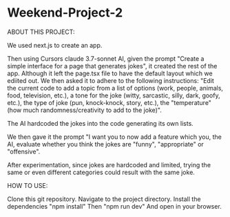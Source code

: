# Weekend-Project-2

ABOUT THIS PROJECT:

We used next.js to create an app.

Then using Cursors claude 3.7-sonnet AI, given the prompt "Create a simple interface for a page that generates jokes", it created the rest of the app. 
Although it left the page.tsx file to have the default layout which we ediited out.
We then asked it to adhere to the following instructions: 
"Edit the current code to add a topic from a list of options (work, people, animals, food, television, etc.),
a tone for the joke (witty, sarcastic, silly, dark, goofy, etc.), 
the type of joke (pun, knock-knock, story, etc.), 
the "temperature" (how much randomness/creativity to add to the joke)". 

The AI hardcoded the jokes into the code generating its own lists. 

We then gave it the prompt "I want you to now add a feature which you, the AI, evaluate whether you think the jokes are "funny", "appropriate" or "offensive". 

After experimentation, since jokes are hardcoded and limited, trying the same or even different categories could result with the same joke. 

HOW TO USE:

Clone this git repository.
Navigate to the project directory.
Install the dependencies "npm install"
Then "npm run dev"
And open in your browser.


